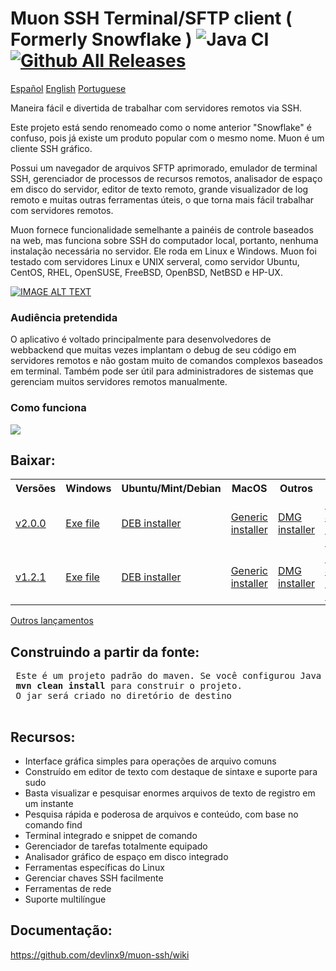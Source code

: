 # Muon SSH Terminal/SFTP client ( Formerly Snowflake ) ![Java CI](https://github.com/subhra74/snowflake/workflows/Java%20CI/badge.svg?branch=master) [![Github All Releases](https://img.shields.io/github/downloads/subhra74/snowflake/total.svg)]()

<a href="https://github.com/devlinx9/muon-ssh/releases/download/v2.0.0/muonssh_2.0.0.deb">Español</a>
<a href="https://github.com/devlinx9/muon-ssh/releases/download/v2.0.0/muonssh_2.0.0.deb">English</a>
<a href="https://github.com/devlinx9/muon-ssh/releases/download/v2.0.0/muonssh_2.0.0.deb">Portuguese</a>

Maneira fácil e divertida de trabalhar com servidores remotos via SSH. 

Este projeto está sendo renomeado como o nome anterior "Snowflake" é confuso, pois já existe um produto popular com o mesmo nome. Muon é um cliente SSH gráfico. 

Possui um navegador de arquivos SFTP aprimorado, emulador de terminal SSH, gerenciador de processos de recursos remotos, analisador de espaço em disco do servidor, editor de texto remoto, grande visualizador de log remoto e muitas outras ferramentas úteis, o que torna mais fácil trabalhar com servidores remotos. 

Muon fornece funcionalidade semelhante a painéis de controle baseados na web, mas funciona sobre SSH do computador local, portanto, nenhuma instalação necessária no servidor. Ele roda em Linux e Windows. Muon foi testado com servidores Linux e UNIX serveral, como servidor Ubuntu, CentOS, RHEL, OpenSUSE, FreeBSD, OpenBSD, NetBSD e HP-UX.

[![IMAGE ALT TEXT](https://raw.githubusercontent.com/subhra74/snowflake-screenshots/master/Capture32.PNG)](https://youtu.be/G2qHZ2NodeM "View on YouTube")

<h3>Audiência pretendida</h3>
<p>O aplicativo é voltado principalmente para desenvolvedores de webbackend que muitas vezes implantam o debug de seu código em servidores remotos e não gostam muito de comandos complexos baseados em terminal. Também pode ser útil para administradores de sistemas que gerenciam muitos servidores remotos manualmente.
</p>

<h3>Como funciona</h3>
<div>
  <img src="https://github.com/subhra74/snowflake-screenshots/raw/master/arch-overview2.png">
</div>

<h2>Baixar:</h2>

<table>
  <tr>
    <th>Versões</th>
    <th>Windows</th>
    <th>Ubuntu/Mint/Debian</th>
    <th>MacOS</th>
    <th>Outros</th>
  </tr>
  <tr>
    <td>
      <a href="https://github.com/devlinx9/muon-ssh/releases/download/v2.0.0/muonssh_2.0.0.deb">v2.0.0</a>
    </td>
    <td>
      <a href="https://github.com/devlinx9/muon-ssh/releases/download/v2.0.0/muonssh_2.0.0.exe">Exe file</a>
    </td>
    <td>
      <a href="https://github.com/devlinx9/muon-ssh/releases/download/v2.0.0/muonssh_2.0.0.deb">DEB installer</a>
    </td>
    <td>
      <a href="https://github.com/devlinx9/muon-ssh/releases/download/v2.0.0/muonssh_2.0.0.jar">Generic installer</a>
    </td>
    <td>
      <a href="https://github.com/devlinx9/muon-ssh/releases/download/v2.0.0/muonssh_2.0.0.dmg">DMG installer</a>
    </td>
    <td>
      <a href="https://github.com/devlinx9/muon-ssh/releases/download/v2.0.0/muonssh_2.0.0.jar">Portable JAR (Java 11)</a>
    </td>
  </tr>
  <tr>
    <td>
      <a href="https://github.com/devlinx9/muon-ssh/releases/download/v1.2.1/muon_1.2.1.deb">v1.2.1</a>
    </td>
    <td>
      <a href="https://github.com/devlinx9/muon-ssh/releases/download/v1.2.1/muon_1.2.1.exe">Exe file</a>
    </td>
    <td>
      <a href="https://github.com/devlinx9/muon-ssh/releases/download/v1.2.1/muon_1.2.1.deb">DEB installer</a>
    </td>
    <td>
      <a href="https://github.com/devlinx9/muon-ssh/releases/download/v1.2.1/muon_1.2.1.jar">Generic installer</a>
    </td>
    <td>
      <a href="https://github.com/devlinx9/muon-ssh/releases/download/v1.2.1/muon_1.2.1.dmg">DMG installer</a>
    </td>
    <td>
      <a href="https://github.com/devlinx9/muon-ssh/releases/download/v1.2.1/muon_1.2.1.jar">Portable JAR (Java 11)</a>
    </td>
  </tr>
</table>

<p>
<a href="https://github.com/devlinx9/muon-ssh/releases">Outros lançamentos</a>
</p>


<h2>Construindo a partir da fonte:</h2>
<pre> Este é um projeto padrão do maven. Se você configurou Java e Maven, use: 
 <b>mvn clean install</b> para construir o projeto. 
 O jar será criado no diretório de destino
 </pre>

<h2>Recursos:</h2>

<ul>
  <li>Interface gráfica simples para operações de arquivo comuns</li>
  <li>Construído em editor de texto com destaque de sintaxe e suporte para sudo</li>
  <li>Basta visualizar e pesquisar enormes arquivos de texto de registro em um instante</li>
  <li>Pesquisa rápida e poderosa de arquivos e conteúdo, com base no comando find</li>
  <li>Terminal integrado e snippet de comando</li>
  <li>Gerenciador de tarefas totalmente equipado</li>
  <li>Analisador gráfico de espaço em disco integrado</li>
  <li>Ferramentas específicas do Linux</li>
  <li>Gerenciar chaves SSH facilmente</li>
  <li>Ferramentas de rede</li>
  <li>Suporte multilíngue</li>
</ul>



<h2>Documentação:</h2>

<p>
  <a href="https://github.com/devlinx9/muon-ssh/wiki">
    https://github.com/devlinx9/muon-ssh/wiki
  </a>
</p>
